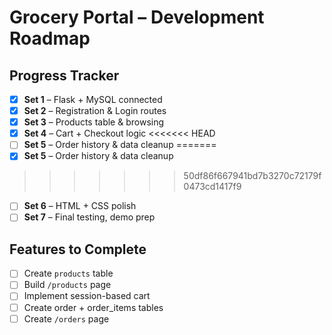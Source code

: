 # Grocery Portal – Development Roadmap

## Progress Tracker

- [x] **Set 1** – Flask + MySQL connected
- [x] **Set 2** – Registration & Login routes
- [x] **Set 3** – Products table & browsing
- [x] **Set 4** – Cart + Checkout logic
<<<<<<< HEAD
- [ ] **Set 5** – Order history & data cleanup
=======
- [x] **Set 5** – Order history & data cleanup
>>>>>>> 50df86f667941bd7b3270c72179f0473cd1417f9
- [ ] **Set 6** – HTML + CSS polish
- [ ] **Set 7** – Final testing, demo prep

##  Features to Complete

- [ ] Create `products` table
- [ ] Build `/products` page
- [ ] Implement session-based cart
- [ ] Create order + order_items tables
- [ ] Create `/orders` page
